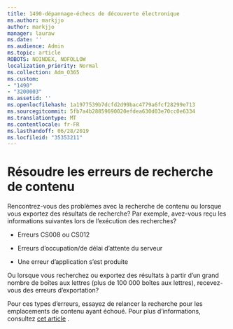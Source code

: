 ```yaml
---
title: 1490-dépannage-échecs de découverte électronique
ms.author: markjjo
author: markjjo
manager: lauraw
ms.date: ''
ms.audience: Admin
ms.topic: article
ROBOTS: NOINDEX, NOFOLLOW
localization_priority: Normal
ms.collection: Adm_O365
ms.custom:
- "1490"
- "3200003"
ms.assetid: ''
ms.openlocfilehash: 1a1977539b7dcfd2d99bac4779a6fcf28299e713
ms.sourcegitcommit: 5fb7a4b28859690020efdea630d03e70cc0e6334
ms.translationtype: MT
ms.contentlocale: fr-FR
ms.lasthandoff: 06/28/2019
ms.locfileid: "35353211"
---
```

# <a name="troubleshoot-content-search-errors"></a>Résoudre les erreurs de recherche de contenu

Rencontrez-vous des problèmes avec la recherche de contenu ou lorsque vous exportez des résultats de recherche?
Par exemple, avez-vous reçu les informations suivantes lors de l’exécution des recherches?

- Erreurs CS008 ou CS012

- Erreurs d’occupation/de délai d’attente du serveur

- Une erreur d’application s’est produite

Ou lorsque vous recherchez ou exportez des résultats à partir d’un grand nombre de boîtes aux lettres (plus de 100 000 boîtes aux lettres), recevez-vous des erreurs d’exportation?

Pour ces types d’erreurs, essayez de relancer la recherche pour les emplacements de contenu ayant échoué. Pour plus d’informations, consultez [cet article](https://docs.microsoft.com/office365/securitycompliance/retry-failed-content-search) .
